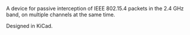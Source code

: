 A device for passive interception of IEEE 802.15.4 packets in the 2.4 GHz band,
on multiple channels at the same time.

Designed in KiCad.
